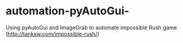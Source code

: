 # automation-pyAutoGui-
Using pyAutoGui and ImageGrab to automate impossible Rush game (http://tanksw.com/impossible-rush/)
